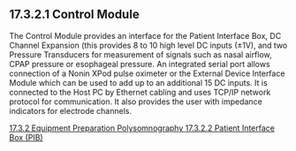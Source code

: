 ## 17.3.2.1 Control Module

The Control Module provides an interface for the Patient Interface Box, DC Channel Expansion (this provides 8 to 10 high level DC inputs (±1V), and two Pressure Transducers for measurement of signals such as nasal airflow, CPAP pressure or esophageal pressure. An integrated serial port allows connection of a Nonin XPod pulse oximeter or the External Device Interface Module which can be used to add up to an additional 15 DC inputs. It is connected to the Host PC by Ethernet cabling and uses TCP/IP network protocol for communication. It also provides the user with impedance indicators for electrode channels.


<div class="center">
<div class="btn-group">
  <a href=":pages_path:/manuals/polysomnography/17-03-02-00-equipment-prep.md" class="btn btn-default">
    <span class="glyphicon glyphicon-chevron-left"></span>
    17.3.2 Equipment Preparation
  </a>

  <a href=":pages_path:/manuals/polysomnography" class="btn btn-default">
    <span class="glyphicon glyphicon-chevron-up"></span>
    Polysomnography
  </a>

  <a href=":pages_path:/manuals/polysomnography/17-03-02-02-pib.md" class="btn btn-success">
    17.3.2.2 Patient Interface Box (PIB)
    <span class="glyphicon glyphicon-chevron-right"></span>
  </a>
</div>
</div>
